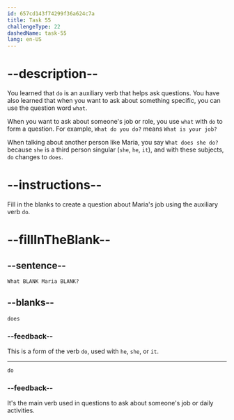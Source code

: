 ```yaml
---
id: 657cd143f74299f36a624c7a
title: Task 55
challengeType: 22
dashedName: task-55
lang: en-US
---
```


# --description--

You learned that `do` is an auxiliary verb that helps ask questions. You have also learned that when you want to ask about something specific, you can use the question word `what`. 

When you want to ask about someone's job or role, you use `what` with `do` to form a question. For example, `What do you do?` means `What is your job?`

When talking about another person like Maria, you say `What does she do?` because `she` is a third person singular (`she`, `he`, `it`), and with these subjects, `do` changes to `does`.

# --instructions--

Fill in the blanks to create a question about Maria's job using the auxiliary verb `do`.

# --fillInTheBlank--

## --sentence--

`What BLANK Maria BLANK?`

## --blanks--

`does`

### --feedback--

This is a form of the verb `do`, used with `he`, `she`, or `it`.

---

`do`

### --feedback--

It's the main verb used in questions to ask about someone's job or daily activities.
